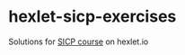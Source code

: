 # hexlet-sicp-exercises
Solutions for [SICP course](https://ru.hexlet.io/courses/sicp/) on hexlet.io
